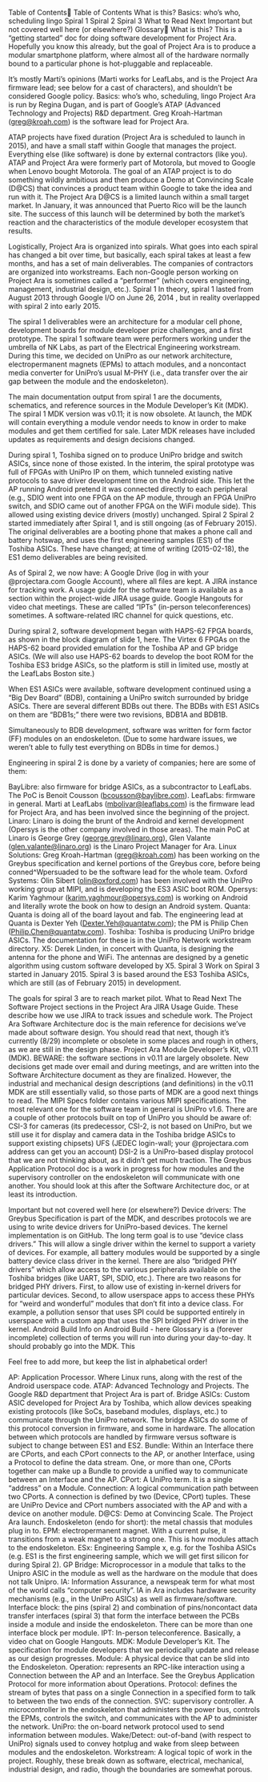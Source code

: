 Table of Contents
Table of Contents
What is this?
Basics: who’s who, scheduling lingo
Spiral 1
Spiral 2
Spiral 3
What to Read Next
Important but not covered well here (or elsewhere?)
Glossary
What is this?
This is a “getting started” doc for doing software development for Project Ara. Hopefully you know this already, but the goal of Project Ara is to produce a modular smartphone platform, where almost all of the hardware normally bound to a particular phone is hot-pluggable and replaceable.

It’s mostly Marti’s opinions (Marti works for LeafLabs, and is the Project Ara firmware lead; see below for a cast of characters), and shouldn’t be considered Google policy.
Basics: who’s who, scheduling, lingo
Project Ara is run by Regina Dugan, and is part of Google’s ATAP (Advanced  Technology and Projects) R&D department. Greg Kroah-Hartman (greg@kroah.com) is the software lead for Project Ara.

ATAP projects have fixed duration (Project Ara is scheduled to launch in 2015), and have a small staff within Google that manages the project. Everything else (like software) is done by external contractors (like you). ATAP  and Project Ara were formerly part of Motorola, but moved to Google when Lenovo bought Motorola. The goal of an ATAP project is to do something wildly ambitious and then produce a Demo at Convincing Scale (D@CS) that convinces a product team within Google to take the idea and run with it. The Project Ara D@CS is a limited launch within a small target market. In January, it was announced that Puerto Rico will be the launch site. The success of this launch will be determined by both the market’s reaction and the characteristics of the module developer ecosystem that results.

Logistically, Project Ara is organized into spirals. What goes into each spiral has changed a bit over time, but basically, each spiral takes at least a few months, and has a set of main deliverables. The companies of contractors are organized into workstreams. Each non-Google person working on Project Ara is sometimes called a “performer” (which covers engineering, management, industrial design, etc.).
Spiral 1
In theory, spiral 1 lasted from August 2013 through Google I/O on June 26, 2014 , but in reality overlapped with spiral 2 into early 2015.

The spiral 1 deliverables were an architecture for a modular cell phone, development boards for module developer prize challenges, and a first prototype. The spiral 1 software team were performers working under the umbrella of NK Labs, as part of the Electrical Engineering workstream. During this time, we decided on UniPro as our network architecture, electropermanent magnets (EPMs) to attach modules, and a noncontact media converter for UniPro’s usual M-PHY (i.e., data transfer over the air gap between the module and the endoskeleton).

The main documentation output from spiral 1 are the documents, schematics, and reference sources in the Module Developer’s Kit (MDK). The spiral 1 MDK version was v0.11; it is now obsolete. At launch, the MDK will contain everything a module vendor needs to know in order to make modules and get them certified for sale. Later MDK releases have included updates as requirements and design decisions changed.

During spiral 1, Toshiba signed on to produce UniPro bridge and switch ASICs, since none of those existed. In the interim, the spiral prototype was full of FPGAs with UniPro IP on them, which tunneled existing native protocols to save driver development time on the Android side. This let the AP running Android pretend it was connected directly to each peripheral (e.g., SDIO went into one FPGA on the AP module, through an FPGA UniPro switch, and SDIO came out of another FPGA on the WiFi module side). This allowed using existing device drivers (mostly) unchanged.
Spiral 2
Spiral 2 started immediately after Spiral 1, and is still ongoing (as of February 2015). The original deliverables are a booting phone that makes a phone call and battery hotswap, and uses the first engineering samples (ES1) of the Toshiba ASICs. These have changed; at time of writing (2015-02-18), the ES1 demo deliverables are being revisited.

As of Spiral 2, we now have:
A Google Drive (log in with your @projectara.com Google Account), where all files are kept.
A JIRA instance for tracking work. A usage guide for the software team is available as a section within the project-wide JIRA usage guide.
Google Hangouts for video chat meetings. These are called “IPTs” (in-person teleconferences) sometimes.
A software-related IRC channel for quick questions, etc.

During spiral 2, software development began with HAPS-62 FPGA boards, as shown in the  block diagram of slide 1, here. The Virtex 6 FPGAs on the HAPS-62 board provided emulation for the Toshiba AP and GP bridge ASICs. (We will also use HAPS-62 boards to develop the boot ROM for the Toshiba ES3 bridge ASICs, so the platform is still in limited use, mostly at the LeafLabs Boston site.)

When ES1 ASICs were available, software development continued using a “Big Dev Board” (BDB), containing a UniPro switch surrounded by bridge ASICs. There are several different BDBs out there. The BDBs with ES1 ASICs on them are “BDB1s;” there were two revisions, BDB1A and BDB1B.

Simultaneously to BDB development, software was written for form factor (FF) modules on an endoskeleton. (Due to some hardware issues, we weren’t able to fully test everything on BDBs in time for demos.)

Engineering in spiral 2 is done by a variety of companies; here are some of them:

BayLibre: also firmware for bridge ASICs, as a subcontractor to LeafLabs. The PoC is Benoit Cousson (bcousson@baylibre.com).
LeafLabs: firmware in general. Marti at LeafLabs (mbolivar@leaflabs.com) is the firmware lead for Project Ara, and has been involved since the beginning of the project.
Linaro: Linaro is doing the brunt of the Android and kernel development (Opersys is the other company involved in those areas). The main PoC at Linaro is George Grey (george.grey@linaro.org), Glen Valante (glen.valante@linaro.org) is the Linaro Project Manager for Ara.
Linux Solutions: Greg Kroah-Hartman (greg@kroah.com) has been working on the Greybus specification and kernel portions of the Greybus core, before being conned^Wpersuaded to be the software lead for the whole team.
Oxford Systems: Olin Sibert (olin@oxford.com) has been involved with the UniPro working group at MIPI, and is developing the ES3 ASIC boot ROM.
Opersys: Karim Yaghmour (karim.yaghmour@opersys.com) is working on Android and literally wrote the book on how to design an Android system.
Quanta: Quanta is doing all of the board layout and fab. The engineering lead at Quanta is Dexter Yeh (Dexter.Yeh@quantatw.com); the PM is Philip Chen (Philip.Chen@quantatw.com).
Toshiba: Toshiba is producing UniPro bridge ASICs. The documentation for these is in the UniPro Network workstream directory.
X5: Derek Linden, in concert with Quanta, is designing the antenna for the phone and WiFi. The antennas are designed by a genetic algorithm using custom software developed by X5.
Spiral 3
Work on Spiral 3 started in January 2015. Spiral 3 is based around the ES3 Toshiba ASICs, which are still (as of February 2015) in development.

The goals for spiral 3 are to reach market pilot.
What to Read Next
The Software Project sections in the Project Ara JIRA Usage Guide. These describe how we use JIRA to track issues and schedule work.
The Project Ara Software Architecture doc is the main reference for decisions we’ve made about software design. You should read that next, though it’s currently (8/29) incomplete or obsolete in some places and rough in others, as we are still in the design phase.
Project Ara Module Developer’s Kit, v0.11 (MDK). BEWARE: the software sections in v0.11 are largely obsolete. New decisions get made over email and during meetings, and are written into the Software Architecture document as they are finalized. However, the industrial and mechanical design descriptions (and definitions) in the v0.11 MDK are still essentially valid, so those parts of MDK are a good next things to read.
The MIPI Specs folder contains various MIPI specifications. The most relevant one for the software team in general is UniPro v1.6. There are a couple of other protocols built on top of UniPro you should be aware of:
CSI-3 for cameras (its predecessor, CSI-2, is not based on UniPro, but we still use it for display and camera data in the Toshiba bridge ASICs to support existing chipsets)
UFS (JEDEC login-wall; your @projectara.com address can get you an account)
DSI-2 is a UniPro-based display protocol that we are not thinking about, as it didn’t get much traction.
The Greybus Application Protocol doc is a work in progress for how modules and the supervisory controller on the endoskeleton will communicate with one another. You should look at this after the Software Architecture doc, or at least its introduction.

Important but not covered well here (or elsewhere?)
Device drivers:
The Greybus Specification is part of the MDK, and describes protocols we are using to write device drivers for UniPro-based devices. The kernel implementation is on GitHub.
The long term goal is to use “device class drivers.” This will allow a single driver within the kernel to support a variety of devices. For example, all battery modules would be supported by a single battery device class driver in the kernel.
There are also “bridged PHY drivers” which allow access to the various peripherals available on the Toshiba bridges (like UART, SPI, SDIO, etc.). There are two reasons for bridged PHY drivers.
First, to allow use of existing in-kernel drivers for particular devices.
Second, to allow userspace apps to access these PHYs for “weird and wonderful” modules that don’t fit into a device class. For example, a pollution sensor that uses SPI could be supported entirely in userspace with a custom app that uses the SPI bridged PHY driver in the kernel.
Android Build
Info on Android Build  -  here
Glossary
 is a (forever incomplete) collection of terms you will run into during your day-to-day. It should probably go into the MDK. This

Feel free to add more, but keep the list in alphabetical order!

AP: Application Processor.  Where Linux runs, along with the rest of the Android userspace code.
ATAP: Advanced Technology and Projects. The Google R&D department that Project Ara is part of.
Bridge ASICs: Custom ASIC developed for Project Ara by Toshiba, which allow devices speaking existing protocols (like SoCs, baseband modules, displays, etc.) to communicate through the UniPro network. The bridge ASICs do some of this protocol conversion in firmware, and some in hardware. The allocation between which protocols are handled by firmware versus software is subject to change between ES1 and ES2.
Bundle: Within an Interface there are CPorts, and each CPort connects to the AP, or another Interface, using a Protocol to define the data stream.  One, or more than one, CPorts together can make up a Bundle to provide a unified way to communicate between an Interface and the AP.
CPort: A UniPro term.  It is a single “address” on a Module.
Connection: A logical communication path between two CPorts.  A connection is defined by two (Device, CPort) tuples.  These are UniPro Device and CPort numbers associated with the AP and with a device on another module.
D@CS: Demo at Convincing Scale. The Project Ara launch.
Endoskeleton (endo for short): the metal chassis that modules plug in to.
EPM: electropermanent magnet. With a current pulse, it transitions from a weak magnet to a strong one. This is how modules attach to the endoskeleton.
ESx: Engineering Sample x, e.g. for the Toshiba ASICs (e.g. ES1 is the first engineering sample, which we will get first silicon for during Spiral 2).
GP Bridge: Microprocessor in a module that talks to the Unipro ASIC in the module as well as the hardware on the module that does not talk Unipro.
IA: Information Assurance, a newspeak term for what most of the world calls “computer security”. IA in Ara includes hardware security mechanisms (e.g., in the UniPro ASICs) as well as firmware/software.
Interface block: the pins (spiral 2) and combination of pins/noncontact data transfer interfaces (spiral 3) that form the interface between the PCBs inside a module and inside the endoskeleton.  There can be more than one interface block per module.
IPT: In-person teleconference. Basically, a video chat on Google Hangouts.
MDK: Module Developer’s Kit. The specification for module developers that we periodically update and release as our design progresses.
Module: A physical device that can be slid into the Endoskeleton.
Operation: represents an RPC-like interaction using a Connection between the AP and an Interface.  See the Greybus Application Protocol for more information about Operations.
Protocol: defines the stream of bytes that pass on a single Connection in a specified form to talk to between the two ends of the connection.
SVC: supervisory controller. A microcontroller in the endoskeleton that administers the power bus, controls the EPMs, controls the switch, and communicates with the AP to administer the network.
UniPro: the on-board network protocol used to send information between modules.
Wake/Detect: out-of-band (with respect to UniPro) signals used to convey hotplug and wake from sleep between modules and the endoskeleton.
Workstream: A logical topic of work in the project. Roughly, these break down as software, electrical, mechanical, industrial design, and radio, though the boundaries are somewhat porous.
